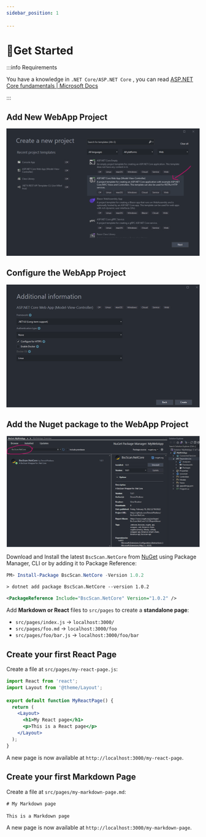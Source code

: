```yaml
---
sidebar_position: 1

---
```


# 🐲Get Started

:::info Requirements

You have a knowledge in `.NET Core/ASP.NET Core` , you can read [ASP.NET Core fundamentals | Microsoft Docs](https://docs.microsoft.com/en-us/aspnet/core/fundamentals/?view=aspnetcore-6.0&tabs=windows)

:::

## Add New **WebApp Project**

![New Web App](/img/tutorial/bscscan/new-web-project.png)

## Configure the **WebApp Project**

![New Web App](/img/tutorial/bscscan/new-web-project-1.png)

## Add the Nuget package to the **WebApp Project**

![New Web App](/img/tutorial/bscscan/new-web-project-2.png)

Download and Install the latest `BscScan.NetCore` from [NuGet](https://www.nuget.org/packages/BscScan.NetCore/) using Package Manager, CLI or by adding it to Package Reference:

```powershell
PM> Install-Package BscScan.NetCore -Version 1.0.2
```

```shell
> dotnet add package BscScan.NetCore --version 1.0.2
```

```svg
<PackageReference Include="BscScan.NetCore" Version="1.0.2" />
```

Add **Markdown or React** files to `src/pages` to create a **standalone page**:

- `src/pages/index.js` -> `localhost:3000/`
- `src/pages/foo.md` -> `localhost:3000/foo`
- `src/pages/foo/bar.js` -> `localhost:3000/foo/bar`

## Create your first React Page

Create a file at `src/pages/my-react-page.js`:

```jsx
import React from 'react';
import Layout from '@theme/Layout';

export default function MyReactPage() {
  return (
    <Layout>
      <h1>My React page</h1>
      <p>This is a React page</p>
    </Layout>
  );
}
```

A new page is now available at `http://localhost:3000/my-react-page`.

## Create your first Markdown Page

Create a file at `src/pages/my-markdown-page.md`:

```mdx
# My Markdown page

This is a Markdown page
```

A new page is now available at `http://localhost:3000/my-markdown-page`.
